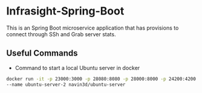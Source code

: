 # Infrasight-Spring-Boot
This is an Spring Boot microservice application that has provisions to connect through SSh and Grab server stats.

## Useful Commands

- Command to start a local Ubuntu server in docker
```bash
docker run -it -p 23000:3000 -p 28080:8080 -p 28000:8000 -p 24200:4200 -p 2022:22
--name ubuntu-server-2 navin3d/ubuntu-server
```

